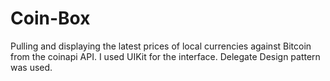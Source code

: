 # Coin-Box
Pulling and displaying the latest prices of local currencies against Bitcoin from the coinapi API. I used UIKit for the interface. Delegate Design pattern was used. 
